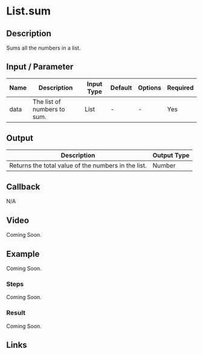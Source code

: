 # List.sum

## Description

Sums all the numbers in a list.

## Input / Parameter

| Name | Description | Input Type | Default | Options | Required |
| ------ | ------ | ------ | ------ | ------ | ------ |
| data | The list of numbers to sum. | List | - | - | Yes |

## Output

| Description | Output Type |
| ------ | ------ |
| Returns the total value of the numbers in the list. | Number |

## Callback

N/A

## Video

Coming Soon.

## Example

Coming Soon.

### Steps

Coming Soon.

### Result

Coming Soon.

## Links